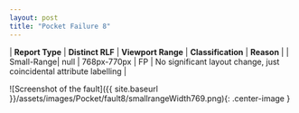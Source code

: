 ```yaml
---
layout: post
title: "Pocket Failure 8"
---
```

| **Report Type** | **Distinct RLF** | **Viewport Range** | **Classification** | **Reason** |
| Small-Range| null | 768px-770px | FP | No significant layout change, just coincidental attribute labelling | 

![Screenshot of the fault]({{ site.baseurl }}/assets/images/Pocket/fault8/smallrangeWidth769.png){: .center-image }